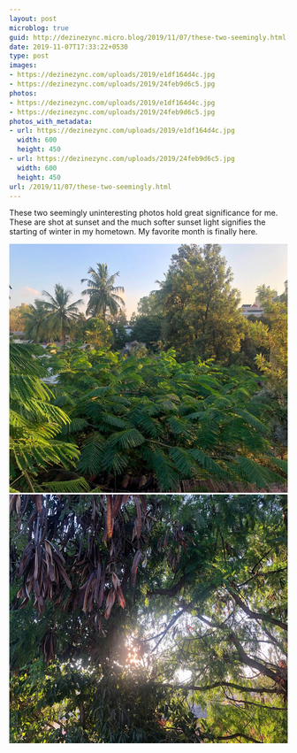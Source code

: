 ```yaml
---
layout: post
microblog: true
guid: http://dezinezync.micro.blog/2019/11/07/these-two-seemingly.html
date: 2019-11-07T17:33:22+0530
type: post
images:
- https://dezinezync.com/uploads/2019/e1df164d4c.jpg
- https://dezinezync.com/uploads/2019/24feb9d6c5.jpg
photos:
- https://dezinezync.com/uploads/2019/e1df164d4c.jpg
- https://dezinezync.com/uploads/2019/24feb9d6c5.jpg
photos_with_metadata:
- url: https://dezinezync.com/uploads/2019/e1df164d4c.jpg
  width: 600
  height: 450
- url: https://dezinezync.com/uploads/2019/24feb9d6c5.jpg
  width: 600
  height: 450
url: /2019/11/07/these-two-seemingly.html
---
```

These two seemingly uninteresting photos hold great significance for me. These are shot at sunset and the much softer sunset light signifies the starting of winter in my hometown. My favorite month is finally here. 

<img src="uploads/2019/e1df164d4c.jpg" width="600" height="450" alt="" /><img src="uploads/2019/24feb9d6c5.jpg" width="600" height="450" alt="" />
